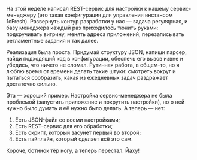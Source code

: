 ﻿На этой неделе написал REST-сервис для настройки к нашему сервис-менеджеру (это такая конфигурация для управления инстансом 1cFresh). Развернуть контур разработки у нас — задача регулярная, и базу менеджера каждый раз приходилось тюнить руками: подкручивать витрину, менять адреса приложений, перезаписывать регламентные задания и так далее.

Реализация была проста. Придумай структуру JSON, напиши парсер, найди подходящий код в конфигурации, обеспечь его вызов извне и убедись, что ничего не сломал. Рутинная работа, в общем-то, но я люблю время от времени делать такие штуки: смотреть вокруг и пытаться сообразить, какая из ежедневных задач раздражает достаточно сильно. 

Эта — хороший пример. Настройка сервис-менеджера не была проблемой (запустить приложение и покрутить настройки), но о ней нужно было думать и её нужно было делать. А теперь — нет:

1. Есть JSON-файл со всеми настройками;
2. Есть REST-сервис для его обработки;
3. Есть скрипт, который засунет первый во второй; 
4. Есть пайплайн, который сделает всё это сам. 

Короче, ботинок тёр ногу, а теперь перестал. Йаху!
